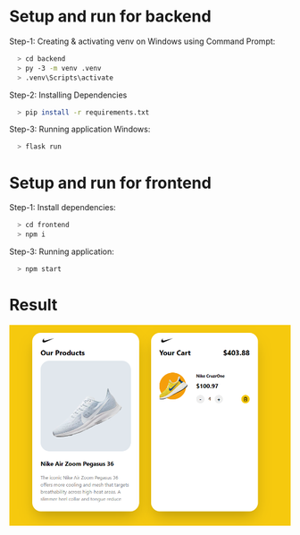 # Setup and run for backend

Step-1: Creating & activating venv on Windows using Command Prompt:

```bash
  > cd backend
  > py -3 -m venv .venv
  > .venv\Scripts\activate
```

Step-2: Installing Dependencies

```bash
  > pip install -r requirements.txt
```

Step-3: Running application
Windows:

```bash
  > flask run
```
# Setup and run for frontend

Step-1: Install dependencies:

```bash
  > cd frontend
  > npm i
```

Step-3: Running application:

```bash
  > npm start
```

# Result
![MarineGEO circle logo](/img/app_test.png)
